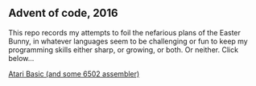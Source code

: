 ## Advent of code, 2016

This repo records my attempts to foil the nefarious plans of the Easter Bunny, in 
whatever languages seem to be challenging or fun to keep my programming skills 
either sharp, or growing, or both. Or neither. Click below...

[Atari Basic (and some 6502 assembler)](https://github.com/weshinsley/advent-of-code-2016/tree/master/AtariBasic)

